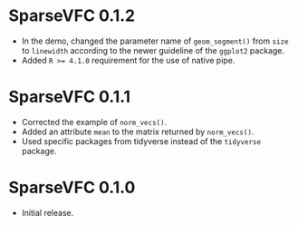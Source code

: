 # SparseVFC 0.1.2

- In the demo, changed the parameter name of `geom_segment()` from `size` to `linewidth` according to the newer guideline of the `ggplot2` package.
- Added `R >= 4.1.0` requirement for the use of native pipe.

# SparseVFC 0.1.1

- Corrected the example of `norm_vecs()`.
- Added an attribute `mean` to the matrix returned by `norm_vecs()`.
- Used specific packages from tidyverse instead of the `tidyverse` package.

# SparseVFC 0.1.0

- Initial release.
